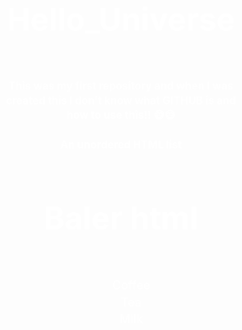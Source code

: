 # Hello_Universe

## This was my first repository and when I was created this I don't know what GITHUB is and how to use this!! 😅😅


<!DOCTYPE html>
<html>
<body>

<h2>An unordered HTML list</h2>
  <h1> Baler html </h1>
 
<ul>
  <li>Coffee</li>
  <li>Tea</li>
  <li>Milk</li>
</ul>  

</body>
</html>

<!DOCTYPE html>
<html lang="en">
<head>
    <meta charset="UTF-8">
    <meta http-equiv="X-UA-Compatible" content="IE=edge">
    <meta name="viewport" content="width=device-width, initial-scale=1.0">
    <title>Document</title>
    <style>
        @import url('https://fonts.googleapis.com/css2?family=Satisfy&display=swap');

        *{
            box-sizing: border-box;
            margin: 0px;
            padding: 0;
        }

        body{
            font-family: 'Satisfy', cursive;
            line-height: 1.4;
            text-align: center;
            background:   url(https://images.unsplash.com/photo-1536060316316-2466bda904f1?ixid=MnwxMjA3fDB8MHxwaG90by1wYWdlfHx8fGVufDB8fHx8&ixlib=rb-1.2.1&auto=format&fit=crop&w=800&q=80) no-repeat center center/cover;
            color: white;
            height: 100vh;
            

        }

        .cont{
            display: flex;
            flex-direction: column;

            align-items: center;
            justify-content: center;
            height: 100%;

            padding: 2rem;
            background-color: rgba(0, 0, 0, 0.5) ;
           
        }

         h1{
            font-size: 3.9rem;
            padding-bottom: 2rem ;
        }

         p{
            font-size: 1.5rem;
            font-family: Arial, Helvetica, sans-serif;
            padding: 0 3rem 0.5rem 3rem;
        }

        h5{
            font-size: 2rem;
            padding-bottom: 6rem;
        }

        h3{
            font-size: 2.5rem;
            padding-bottom: 1.5rem;
        }

        ul{
            font-size: 1.5rem;
            list-style: none;
            font-family: 'Lucida Sans', 'Lucida Sans Regular', 'Lucida Grande', 'Lucida Sans Unicode', Geneva, Verdana, sans-serif;
        }

        h4{
            font-size: 1.9rem;
        }

    </style>
</head>
<body><div class="cont">
    <h1>welcome To Email Template provider</h1>
    <p>we will provide email template for you and your company. Email template makes your email more promotional and effective. Our service is free of cost for first time. so make your email template from us and increase your business.</p>
    <p class="name"><h5>- Obaydullah</h5></p>
    <h3>Contact Us</h3>
    <ul>
        <li><h4>Template Provider</h4></li>
        <li>Phone : 016969696969</li>
        <li>Mail : contact@fuckyou.com</li>
    </ul></div>
</body>
</html>
